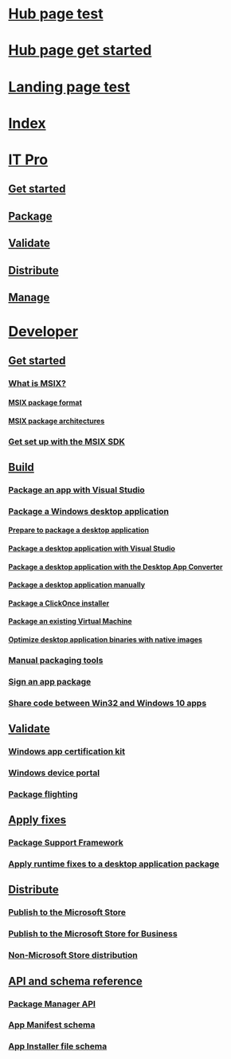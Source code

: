 # [Hub page test](hub-page-test.md)
# [Hub page get started](hub-page-test-docs.md)
# [Landing page test](landing-page-test.md)
# [Index](index.md)

# [IT Pro]()
## [Get started]()
## [Package]()
## [Validate]()
## [Distribute]()
## [Manage]()


# [Developer]()
## [Get started]()
### [What is MSIX?]()
#### [MSIX package format]()
#### [MSIX package architectures](https://docs.microsoft.com/windows/uwp/packaging/device-architecture?context=/windows/msix/render)
### [Get set up with the MSIX SDK]()

## [Build]()
### [Package an app with Visual Studio](https://docs.microsoft.com/windows/uwp/packaging/packaging-uwp-apps)
### [Package a Windows desktop application](https://docs.microsoft.com/windows/uwp/porting/desktop-to-uwp-packaging-dot-net)
#### [Prepare to package a desktop application](https://docs.microsoft.com/windows/uwp/porting/desktop-to-uwp-prepare)
#### [Package a desktop application with Visual Studio](https://docs.microsoft.com/windows/uwp/porting/desktop-to-uwp-packaging-dot-net)
#### [Package a desktop application with the Desktop App Converter](https://docs.microsoft.com/windows/uwp/porting/desktop-to-uwp-run-desktop-app-converter)
#### [Package a desktop application manually](https://docs.microsoft.com/windows/uwp/porting/desktop-to-uwp-manual-conversion)
#### [Package a ClickOnce installer]()
#### [Package an existing Virtual Machine]()
#### [Optimize desktop application binaries with native images](https://docs.microsoft.com/windows/uwp/porting/desktop-to-uwp-r2r)
### [Manual packaging tools](https://docs.microsoft.com/windows/uwp/packaging/manual-packaging-root)
### [Sign an app package](https://docs.microsoft.com/windows/uwp/packaging/sign-app-package-using-signtool)
### [Share code between Win32 and Windows 10 apps]()

## [Validate]()
### [Windows app certification kit](https://docs.microsoft.com/windows/uwp/debug-test-perf/windows-app-certification-kit)
### [Windows device portal](https://docs.microsoft.com/windows/uwp/debug-test-perf/device-portal)
### [Package flighting](https://docs.microsoft.com/windows/uwp/publish/package-flights)

## [Apply fixes]()
### [Package Support Framework]()
### [Apply runtime fixes to a desktop application package](https://docs.microsoft.com/windows/uwp/porting/package-support-framework)

## [Distribute]()
### [Publish to the Microsoft Store](https://docs.microsoft.com/windows/uwp/publish/)
### [Publish to the Microsoft Store for Business](https://docs.microsoft.com/windows/uwp/publish/distribute-lob-apps-to-enterprises)
### [Non-Microsoft Store distribution](https://docs.microsoft.com/windows/uwp/packaging/appinstaller-root)

## [API and schema reference]()
### [Package Manager API](https://docs.microsoft.com/uwp/api/windows.management.deployment)
### [App Manifest schema](https://docs.microsoft.com/uwp/schemas/appxpackage/appx-package-manifest)
### [App Installer file schema](https://docs.microsoft.com/uwp/schemas/appinstallerschema/app-installer-file)